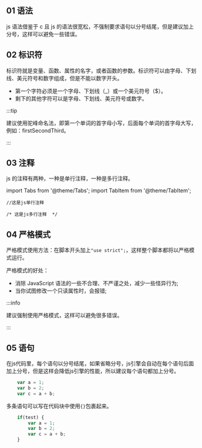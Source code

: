 ## 01 语法

js 语法借鉴于 c 且 js 的语法很宽松，不强制要求语句以分号结尾，但是建议加上分号，这样可以避免一些错误。

## 02 标识符

标识符就是变量、函数、属性的名字，或者函数的参数。标识符可以由字母、下划线、美元符号和数字组成，但是不能以数字开头。

- 第一个字符必须是一个字母、下划线（\_）或一个美元符号（$）。
- 剩下的其他字符可以是字母、下划线、美元符号或数字。

:::tip

建议使用驼峰命名法，即第一个单词的首字母小写，后面每个单词的首字母大写，例如：firstSecondThird。

:::

## 03 注释

js 的注释有两种，一种是单行注释，一种是多行注释。

<!-- tab -->

import Tabs from '@theme/Tabs';
import TabItem from '@theme/TabItem';

<Tabs>
  <TabItem value="one" label="单行注释" default>

    //这是js单行注释
  </TabItem>

  <TabItem value="two" label="多行注释">

    /* 这是js多行注释  */
  </TabItem>
</Tabs>

<!-- endtab -->

## 04 严格模式
严格模式使用方法：在脚本开头加上`"use strict";`，这样整个脚本都将以严格模式运行。

严格模式的好处：
- 消除 JavaScript 语法的一些不合理、不严谨之处，减少一些怪异行为;
- 当你试图修改一个只读属性时，会报错;

:::info

建议强制使用严格模式，这样可以避免很多错误。

:::

## 05 语句
在js代码里，每个语句以分号结尾，如果省略分号，js引擎会自动在每个语句后面加上分号，但是这样会降低js引擎的性能，所以建议每个语句都加上分号。
```javascript title="正确语句的写法"
    var a = 1;
    var b = 2;
    var c = a + b;
```
多条语句可以写在代码块中使用`{}`包裹起来。
```javascript title="代码块"
    if(test) {
        var a = 1;
        var b = 2;
        var c = a + b;
    }
```



